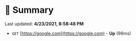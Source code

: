 # 📖 Summary
Last updated: **4/23/2021, 8:58:48 PM**

- `GET` [https://google.com](https://google.com) - **Up** (98ms)

